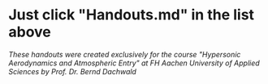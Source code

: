 # Just click "Handouts.md" in the list above
*These handouts were created exclusively for the course "Hypersonic Aerodynamics and Atmospheric Entry" at FH Aachen University of Applied Sciences by Prof. Dr. Bernd Dachwald*
